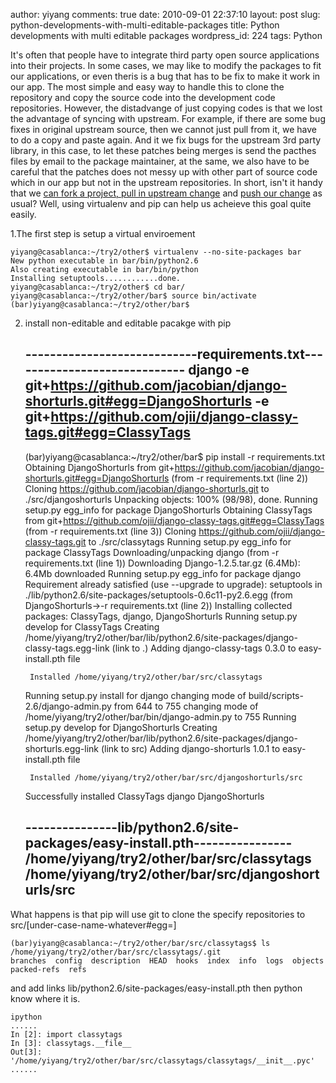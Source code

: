 author: yiyang
comments: true
date: 2010-09-01 22:37:10
layout: post
slug: python-developments-with-multi-editable-packages
title: Python developments with multi editable packages
wordpress_id: 224
tags: Python

It's often that people have to integrate third party open source applications into their projects. In some cases, we may like to modify the packages to
fit our applications, or even theris is a bug that has to be fix to make it work in our app. The most simple and easy way to handle this to clone the
repository and copy the source code into the development code repositories. However, the distadvange of just copying codes is that we lost the advantage
of syncing with upstream. For example, if there are some bug fixes in original upstream source, then we cannot just pull from it, we have to do a copy
and paste again. And it we fix bugs for the upstream 3rd party library, in this case, to let these patches being merges is send the pacthes files by 
email to the package maintainer, at the same, we also have to be careful that the patches does not messy up with other part of source code which in our 
app but not in the upstream repositories. In short, isn't it handy that we [can fork a project, pull in upstream change]( http://help.github.com/forking/) and [push our change](http://help.github.com/pull-requests/)  as usual? Well, using virtualenv and pip can help us acheieve this goal quite easily.

1.The first step is setup a virtual enviroement

    
    
    yiyang@casablanca:~/try2/other$ virtualenv --no-site-packages bar
    New python executable in bar/bin/python2.6
    Also creating executable in bar/bin/python
    Installing setuptools............done.
    yiyang@casablanca:~/try2/other$ cd bar/
    yiyang@casablanca:~/try2/other/bar$ source bin/activate
    (bar)yiyang@casablanca:~/try2/other/bar$ 
    



2. install non-editable and editable pacakge with pip
  
    
    
    ----------------------------requirements.txt-----------------------------
        django
    -e git+https://github.com/jacobian/django-shorturls.git#egg=DjangoShorturls
    -e git+https://github.com/ojii/django-classy-tags.git#egg=ClassyTags
    -----------------------------------------------------------------------------------
    
    (bar)yiyang@casablanca:~/try2/other/bar$ pip install -r requirements.txt 
    Obtaining DjangoShorturls from git+https://github.com/jacobian/django-shorturls.git#egg=DjangoShorturls (from -r requirements.txt (line 2))
      Cloning https://github.com/jacobian/django-shorturls.git to ./src/djangoshorturls
    Unpacking objects: 100% (98/98), done.
      Running setup.py egg_info for package DjangoShorturls
    Obtaining ClassyTags from git+https://github.com/ojii/django-classy-tags.git#egg=ClassyTags (from -r requirements.txt (line 3))
      Cloning https://github.com/ojii/django-classy-tags.git to ./src/classytags
      Running setup.py egg_info for package ClassyTags
    Downloading/unpacking django (from -r requirements.txt (line 1))
      Downloading Django-1.2.5.tar.gz (6.4Mb): 6.4Mb downloaded
      Running setup.py egg_info for package django
    Requirement already satisfied (use --upgrade to upgrade): setuptools in ./lib/python2.6/site-packages/setuptools-0.6c11-py2.6.egg (from DjangoShorturls->-r requirements.txt (line 2))
    Installing collected packages: ClassyTags, django, DjangoShorturls
      Running setup.py develop for ClassyTags
        Creating /home/yiyang/try2/other/bar/lib/python2.6/site-packages/django-classy-tags.egg-link (link to .)
        Adding django-classy-tags 0.3.0 to easy-install.pth file
        
        Installed /home/yiyang/try2/other/bar/src/classytags
      Running setup.py install for django
        changing mode of build/scripts-2.6/django-admin.py from 644 to 755
        changing mode of /home/yiyang/try2/other/bar/bin/django-admin.py to 755
      Running setup.py develop for DjangoShorturls
        Creating /home/yiyang/try2/other/bar/lib/python2.6/site-packages/django-shorturls.egg-link (link to src)
        Adding django-shorturls 1.0.1 to easy-install.pth file
        
        Installed /home/yiyang/try2/other/bar/src/djangoshorturls/src
    Successfully installed ClassyTags django DjangoShorturls
    
    
    ---------------lib/python2.6/site-packages/easy-install.pth----------------
    /home/yiyang/try2/other/bar/src/classytags
    /home/yiyang/try2/other/bar/src/djangoshorturls/src
    ----------------------------------------------------------------------------------------------
    


What happens is that pip will use git to clone the specify  repositories to src/[under-case-name-whatever#egg=] 

    
    
    (bar)yiyang@casablanca:~/try2/other/bar/src/classytags$ ls /home/yiyang/try2/other/bar/src/classytags/.git
    branches  config  description  HEAD  hooks  index  info  logs  objects  packed-refs  refs
    


and add links lib/python2.6/site-packages/easy-install.pth then python know where it is.

    
    
    ipython 
    ......
    In [2]: import classytags
    In [3]: classytags.__file__
    Out[3]: '/home/yiyang/try2/other/bar/src/classytags/classytags/__init__.pyc'
    ......
    



